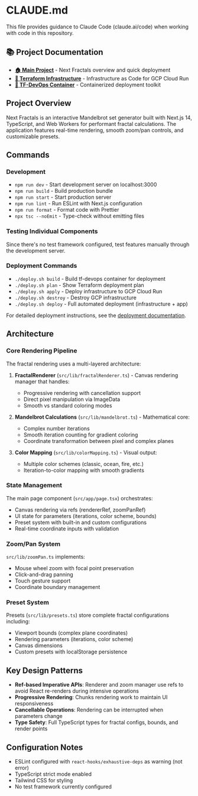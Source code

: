 # CLAUDE.md

This file provides guidance to Claude Code (claude.ai/code) when working with code in this repository.

## 📚 Project Documentation

- **[🏠 Main Project](README.md)** - Next Fractals overview and quick deployment
- **[🚀 Terraform Infrastructure](terraform/README.md)** - Infrastructure as Code for GCP Cloud Run  
- **[🐳 TF-DevOps Container](tf-devops/README.md)** - Containerized deployment toolkit

## Project Overview

Next Fractals is an interactive Mandelbrot set generator built with Next.js 14, TypeScript, and Web Workers for performant fractal calculations. The application features real-time rendering, smooth zoom/pan controls, and customizable presets.

## Commands

### Development
- `npm run dev` - Start development server on localhost:3000
- `npm run build` - Build production bundle
- `npm run start` - Start production server
- `npm run lint` - Run ESLint with Next.js configuration
- `npm run format` - Format code with Prettier
- `npx tsc --noEmit` - Type-check without emitting files

### Testing Individual Components
Since there's no test framework configured, test features manually through the development server.

### Deployment Commands
- `./deploy.sh build` - Build tf-devops container for deployment
- `./deploy.sh plan` - Show Terraform deployment plan  
- `./deploy.sh apply` - Deploy infrastructure to GCP Cloud Run
- `./deploy.sh destroy` - Destroy GCP infrastructure
- `./deploy.sh deploy` - Full automated deployment (infrastructure + app)

For detailed deployment instructions, see the [deployment documentation](terraform/README.md).

## Architecture

### Core Rendering Pipeline
The fractal rendering uses a multi-layered architecture:

1. **FractalRenderer** (`src/lib/fractalRenderer.ts`) - Canvas rendering manager that handles:
   - Progressive rendering with cancellation support
   - Direct pixel manipulation via ImageData
   - Smooth vs standard coloring modes

2. **Mandelbrot Calculations** (`src/lib/mandelbrot.ts`) - Mathematical core:
   - Complex number iterations
   - Smooth iteration counting for gradient coloring
   - Coordinate transformation between pixel and complex planes

3. **Color Mapping** (`src/lib/colorMapping.ts`) - Visual output:
   - Multiple color schemes (classic, ocean, fire, etc.)
   - Iteration-to-color mapping with smooth gradients

### State Management
The main page component (`src/app/page.tsx`) orchestrates:
- Canvas rendering via refs (rendererRef, zoomPanRef)
- UI state for parameters (iterations, color scheme, bounds)
- Preset system with built-in and custom configurations
- Real-time coordinate inputs with validation

### Zoom/Pan System
`src/lib/zoomPan.ts` implements:
- Mouse wheel zoom with focal point preservation
- Click-and-drag panning
- Touch gesture support
- Coordinate boundary management

### Preset System
Presets (`src/lib/presets.ts`) store complete fractal configurations including:
- Viewport bounds (complex plane coordinates)
- Rendering parameters (iterations, color scheme)
- Canvas dimensions
- Custom presets with localStorage persistence

## Key Design Patterns

- **Ref-based Imperative APIs**: Renderer and zoom manager use refs to avoid React re-renders during intensive operations
- **Progressive Rendering**: Chunks rendering work to maintain UI responsiveness
- **Cancellable Operations**: Rendering can be interrupted when parameters change
- **Type Safety**: Full TypeScript types for fractal configs, bounds, and render points

## Configuration Notes

- ESLint configured with `react-hooks/exhaustive-deps` as warning (not error)
- TypeScript strict mode enabled
- Tailwind CSS for styling
- No test framework currently configured